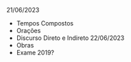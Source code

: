 21/06/2023
- Tempos Compostos
- Orações
- Discurso Direto e Indireto
22/06/2023
- Obras
- Exame 2019?